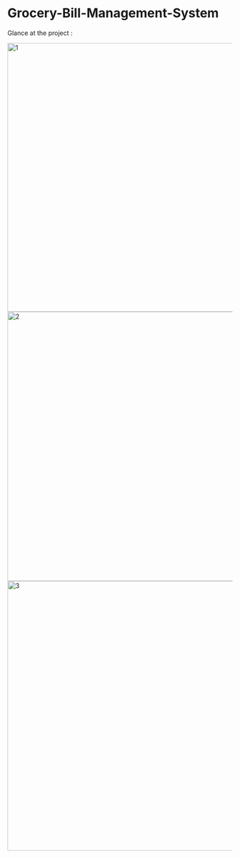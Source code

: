 # Grocery-Bill-Management-System

Glance at the project :

<img width="602" alt="1" src="https://user-images.githubusercontent.com/111215889/184527446-b4fb299d-e605-4b36-82f5-2d546a663452.PNG">

<img width="603" alt="2" src="https://user-images.githubusercontent.com/111215889/184527509-c1307d2a-0042-47eb-ab52-4e27b3e9a1bf.PNG">

<img width="604" alt="3" src="https://user-images.githubusercontent.com/111215889/184527522-92331d37-f656-49c8-af8f-45730fe68c9e.PNG">
